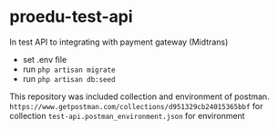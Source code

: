 # proedu-test-api
In test API to integrating with payment gateway (Midtrans)
- set .env file
- run `php artisan migrate`
- run `php artisan db:seed`

This repository was included collection and environment of postman.
`https://www.getpostman.com/collections/d951329cb24015365bbf` for collection
`test-api.postman_environment.json` for environment